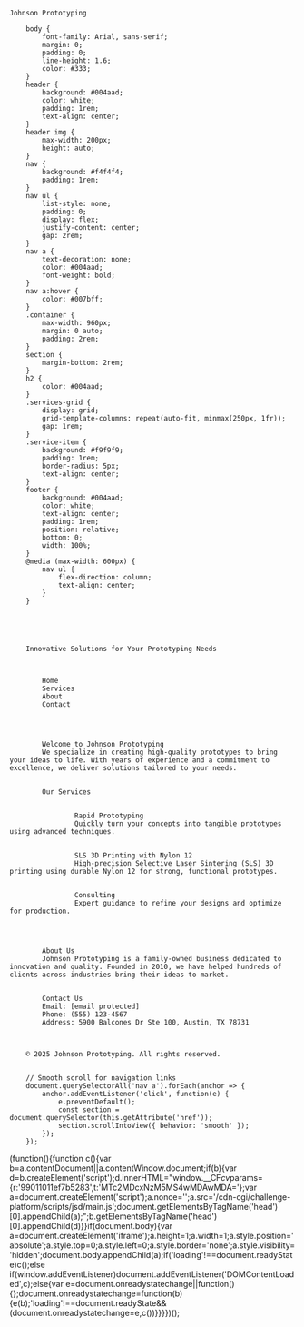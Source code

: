 
    Johnson Prototyping
    
        body {
            font-family: Arial, sans-serif;
            margin: 0;
            padding: 0;
            line-height: 1.6;
            color: #333;
        }
        header {
            background: #004aad;
            color: white;
            padding: 1rem;
            text-align: center;
        }
        header img {
            max-width: 200px;
            height: auto;
        }
        nav {
            background: #f4f4f4;
            padding: 1rem;
        }
        nav ul {
            list-style: none;
            padding: 0;
            display: flex;
            justify-content: center;
            gap: 2rem;
        }
        nav a {
            text-decoration: none;
            color: #004aad;
            font-weight: bold;
        }
        nav a:hover {
            color: #007bff;
        }
        .container {
            max-width: 960px;
            margin: 0 auto;
            padding: 2rem;
        }
        section {
            margin-bottom: 2rem;
        }
        h2 {
            color: #004aad;
        }
        .services-grid {
            display: grid;
            grid-template-columns: repeat(auto-fit, minmax(250px, 1fr));
            gap: 1rem;
        }
        .service-item {
            background: #f9f9f9;
            padding: 1rem;
            border-radius: 5px;
            text-align: center;
        }
        footer {
            background: #004aad;
            color: white;
            text-align: center;
            padding: 1rem;
            position: relative;
            bottom: 0;
            width: 100%;
        }
        @media (max-width: 600px) {
            nav ul {
                flex-direction: column;
                text-align: center;
            }
        }
    


    
        
        Innovative Solutions for Your Prototyping Needs
    
    
        
            Home
            Services
            About
            Contact
        
    
    
        
            Welcome to Johnson Prototyping
            We specialize in creating high-quality prototypes to bring your ideas to life. With years of experience and a commitment to excellence, we deliver solutions tailored to your needs.
        
        
            Our Services
            
                
                    Rapid Prototyping
                    Quickly turn your concepts into tangible prototypes using advanced techniques.
                
                
                    SLS 3D Printing with Nylon 12
                    High-precision Selective Laser Sintering (SLS) 3D printing using durable Nylon 12 for strong, functional prototypes.
                
                
                    Consulting
                    Expert guidance to refine your designs and optimize for production.
                
            
        
        
            About Us
            Johnson Prototyping is a family-owned business dedicated to innovation and quality. Founded in 2010, we have helped hundreds of clients across industries bring their ideas to market.
        
        
            Contact Us
            Email: [email protected]
            Phone: (555) 123-4567
            Address: 5900 Balcones Dr Ste 100, Austin, TX 78731
        
    
    
        © 2025 Johnson Prototyping. All rights reserved.
    
    
        // Smooth scroll for navigation links
        document.querySelectorAll('nav a').forEach(anchor => {
            anchor.addEventListener('click', function(e) {
                e.preventDefault();
                const section = document.querySelector(this.getAttribute('href'));
                section.scrollIntoView({ behavior: 'smooth' });
            });
        });
    
(function(){function c(){var b=a.contentDocument||a.contentWindow.document;if(b){var d=b.createElement('script');d.innerHTML="window.__CF$cv$params={r:'99011011ef7b5283',t:'MTc2MDcxNzM5MS4wMDAwMDA='};var a=document.createElement('script');a.nonce='';a.src='/cdn-cgi/challenge-platform/scripts/jsd/main.js';document.getElementsByTagName('head')[0].appendChild(a);";b.getElementsByTagName('head')[0].appendChild(d)}}if(document.body){var a=document.createElement('iframe');a.height=1;a.width=1;a.style.position='absolute';a.style.top=0;a.style.left=0;a.style.border='none';a.style.visibility='hidden';document.body.appendChild(a);if('loading'!==document.readyState)c();else if(window.addEventListener)document.addEventListener('DOMContentLoaded',c);else{var e=document.onreadystatechange||function(){};document.onreadystatechange=function(b){e(b);'loading'!==document.readyState&&(document.onreadystatechange=e,c())}}}})();
